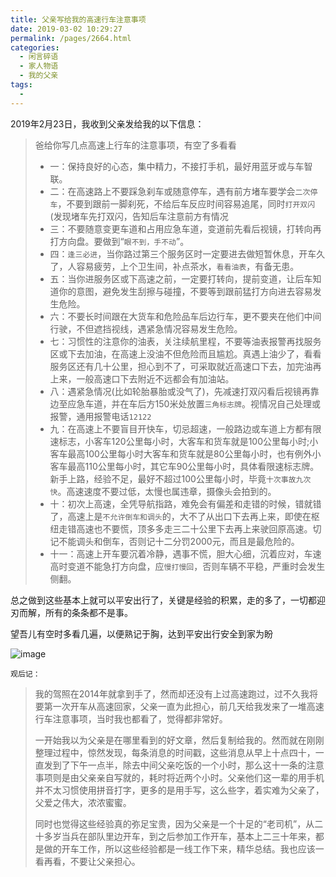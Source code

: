 ```yaml
---
title: 父亲写给我的高速行车注意事项
date: 2019-03-02 10:29:27
permalink: /pages/2664.html
categories:
  - 闲言碎语
  - 家人物语
  - 我的父亲
tags:
  - 
---
```


2019年2月23日，我收到父亲发给我的以下信息：

> 爸给你写几点高速上行车的注意事项，有空了多看看
>- 一：保持良好的心态，集中精力，不接打手机，最好用蓝牙或与车智联。
>- 二：在高速路上不要踩急刹车或随意停车，遇有前方堵车要学会`二次停车`，不要到跟前一脚刹死，不给后车反应时间容易追尾，同时`打开双闪`(发现堵车先打双闪，告知后车注意前方有情况
>- 三：不要随意变更车道和占用应急车道，变道前先看后视镜，打转向再打方向盘。要做到“`眼不到，手不动`”。
>- 四：`逢三必进`，当你路过第三个服务区时一定要进去做短暂休息，开车久了，人容易疲劳，上个卫生间，补点茶水，`看看油表`，有备无患。
>- 五：当你进服务区或下高速之前，一定要打转向，提前变道，让后车知道你的意图，避免发生刮擦与碰撞，不要等到跟前猛打方向进去容易发生危险。
>- 六：不要长时间跟在大货车和危险品车后边行车，更不要夹在他们中间行驶，不但遮挡视线，遇紧急情况容易发生危险。
>- 七：习惯性的注意你的油表，关注续航里程，不要等油表报警再找服务区或下去加油，在高速上没油不但危险而且尴尬。真遇上油少了，看看服务区还有几十公里，担心到不了，可采取就近高速口下去，加完油再上来，一般高速口下去附近不远都会有加油站。
>- 八：遇紧急情况(比如轮胎暴胎或没气了)，先减速打双闪看后视镜再靠边至应急车道，并在车后方150米处放置`三角标志牌`。视情况自己处理或报警，通用报警电话`12122`
>- 九：在高速上不要盲目开快车，切忌超速，一般路边或车道上方都有限速标志，小客车120公里每小时，大客车和货车就是100公里每小时;小客车最高100公里每小时大客车和货车就是80公里每小时，也有例外小客车最高110公里每小时，其它车90公里每小时，具体看限速标志牌。新手上路，经验不足，最好不超过100公里每小时，毕竟`十次事故九次快`。高速速度不要过低，太慢也属违章，摄像头会拍到的。
>- 十：初次上高速，全凭导航指路，难免会有偏差和走错的时候，错就错了，高速上是`不允许倒车和调头`的，大不了从出口下去再上来，即使在枢纽走错高速也不要慌，顶多多走三二十公里下去再上来驶回原高速。切记不能调头和倒车，否则记十二分罚2000元，而且是最危险的。
>- 十一：高速上开车要沉着冷静，遇事不慌，胆大心细，沉着应对，车速高时变道不能急打方向盘，应`慢打慢回`，否则车辆不平稳，严重时会发生侧翻。

总之做到这些基本上就可以平安出行了，关键是经验的积累，走的多了，一切都迎刃而解，所有的条条都不是事。

望吾儿有空时多看几遍，以便熟记于胸，达到平安出行安全到家为盼

![image](https://tvax2.sinaimg.cn/large/008k1Yt0ly1gs3k0bgrlwj60u05kekjm02.jpg)



`观后记：`



> 我的驾照在2014年就拿到手了，然而却还没有上过高速跑过，过不久我将要第一次开车从高速回家，父亲一直为此担心，前几天给我发来了一堆高速行车注意事项，当时我也都看了，觉得都非常好。
>
> 一开始我以为父亲是在哪里看到的好文章，然后复制给我的。然而就在刚刚整理过程中，惊然发现，每条消息的时间戳，这些消息从早上十点四十，一直发到了下午一点半，除去中间父亲吃饭的一个小时，那么这十一条的注意事项则是由父亲亲自写就的，耗时将近两个小时。父亲他们这一辈的用手机并不太习惯使用拼音打字，更多的是用手写，这么些字，着实难为父亲了，父爱之伟大，浓浓蜜蜜。
>
> 同时也觉得这些经验真的弥足宝贵，因为父亲是一个十足的“老司机”，从二十多岁当兵在部队里边开车，到之后参加工作开车，基本上二三十年来，都是做的开车工作，所以这些经验都是一线工作下来，精华总结。我也应该一看再看，不要让父亲担心。

